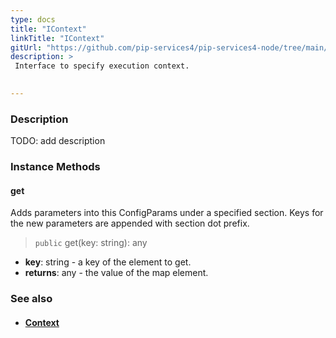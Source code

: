 ```yaml
---
type: docs
title: "IContext"
linkTitle: "IContext"
gitUrl: "https://github.com/pip-services4/pip-services4-node/tree/main/pip-services4-components-node"
description: > 
 Interface to specify execution context.

  
---
```


### Description
TODO: add description

### Instance Methods  

#### get
Adds parameters into this ConfigParams under a specified section.
Keys for the new parameters are appended with section dot prefix.

> `public` get(key: string): any

- **key**: string - a key of the element to get.
- **returns**: any - the value of the map element.


### See also
- #### [Context](../context)